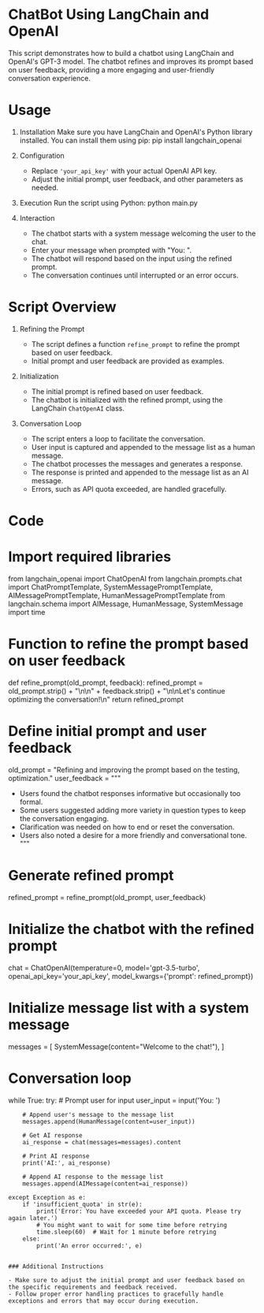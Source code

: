 
# ChatBot Using LangChain and OpenAI

This script demonstrates how to build a chatbot using LangChain and OpenAI's GPT-3 model. The chatbot refines and improves its prompt based on user feedback, providing a more engaging and user-friendly conversation experience.

# Usage

1. Installation
   Make sure you have LangChain and OpenAI's Python library installed. You can install them using pip:
   pip install langchain_openai

2. Configuration
   - Replace `'your_api_key'` with your actual OpenAI API key.
   - Adjust the initial prompt, user feedback, and other parameters as needed.
     
3. Execution
   Run the script using Python:
   python main.py

4. Interaction
   - The chatbot starts with a system message welcoming the user to the chat.
   - Enter your message when prompted with "You: ".
   - The chatbot will respond based on the input using the refined prompt.
   - The conversation continues until interrupted or an error occurs.

# Script Overview

1. Refining the Prompt
   - The script defines a function `refine_prompt` to refine the prompt based on user feedback.
   - Initial prompt and user feedback are provided as examples.

2. Initialization
   - The initial prompt is refined based on user feedback.
   - The chatbot is initialized with the refined prompt, using the LangChain `ChatOpenAI` class.

3. Conversation Loop
   - The script enters a loop to facilitate the conversation.
   - User input is captured and appended to the message list as a human message.
   - The chatbot processes the messages and generates a response.
   - The response is printed and appended to the message list as an AI message.
   - Errors, such as API quota exceeded, are handled gracefully.

# Code
# Import required libraries
from langchain_openai import ChatOpenAI
from langchain.prompts.chat import ChatPromptTemplate, SystemMessagePromptTemplate, AIMessagePromptTemplate, HumanMessagePromptTemplate
from langchain.schema import AIMessage, HumanMessage, SystemMessage
import time

# Function to refine the prompt based on user feedback
def refine_prompt(old_prompt, feedback):
    refined_prompt = old_prompt.strip() + "\n\n" + feedback.strip() + "\n\nLet's continue optimizing the conversation!\n"
    return refined_prompt

# Define initial prompt and user feedback
old_prompt = "Refining and improving the prompt based on the testing, optimization."
user_feedback = """
- Users found the chatbot responses informative but occasionally too formal.
- Some users suggested adding more variety in question types to keep the conversation engaging.
- Clarification was needed on how to end or reset the conversation.
- Users also noted a desire for a more friendly and conversational tone.
"""

# Generate refined prompt
refined_prompt = refine_prompt(old_prompt, user_feedback)

# Initialize the chatbot with the refined prompt
chat = ChatOpenAI(temperature=0, model='gpt-3.5-turbo', openai_api_key='your_api_key', model_kwargs={'prompt': refined_prompt})

# Initialize message list with a system message
messages = [
    SystemMessage(content="Welcome to the chat!"),
]

# Conversation loop
while True:
    try:
        # Prompt user for input
        user_input = input('You: ')

        # Append user's message to the message list
        messages.append(HumanMessage(content=user_input))

        # Get AI response
        ai_response = chat(messages=messages).content

        # Print AI response
        print('AI:', ai_response)

        # Append AI response to the message list
        messages.append(AIMessage(content=ai_response))

    except Exception as e:
        if 'insufficient_quota' in str(e):
            print('Error: You have exceeded your API quota. Please try again later.')
            # You might want to wait for some time before retrying
            time.sleep(60)  # Wait for 1 minute before retrying
        else:
            print('An error occurred:', e)
```

### Additional Instructions

- Make sure to adjust the initial prompt and user feedback based on the specific requirements and feedback received.
- Follow proper error handling practices to gracefully handle exceptions and errors that may occur during execution.
